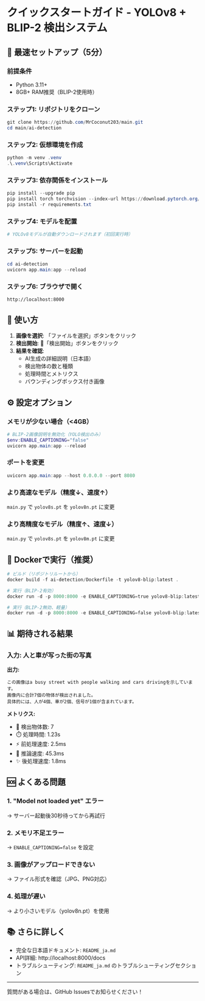 # クイックスタートガイド - YOLOv8 + BLIP-2 検出システム

## 🚀 最速セットアップ（5分）

### 前提条件
- Python 3.11+
- 8GB+ RAM推奨（BLIP-2使用時）

### ステップ1: リポジトリをクローン
```powershell
git clone https://github.com/MrCoconut203/main.git
cd main/ai-detection
```

### ステップ2: 仮想環境を作成
```powershell
python -m venv .venv
.\.venv\Scripts\Activate
```

### ステップ3: 依存関係をインストール
```powershell
pip install --upgrade pip
pip install torch torchvision --index-url https://download.pytorch.org/whl/cpu
pip install -r requirements.txt
```

### ステップ4: モデルを配置
```powershell
# YOLOv8モデルが自動ダウンロードされます（初回実行時）
```

### ステップ5: サーバーを起動
```powershell
cd ai-detection
uvicorn app.main:app --reload
```

### ステップ6: ブラウザで開く
```
http://localhost:8000
```

## 🎯 使い方

1. **画像を選択**: 「ファイルを選択」ボタンをクリック
2. **検出開始**: 🚀「検出開始」ボタンをクリック
3. **結果を確認**: 
   - AI生成の詳細説明（日本語）
   - 検出物体の数と種類
   - 処理時間とメトリクス
   - バウンディングボックス付き画像

## ⚙️ 設定オプション

### メモリが少ない場合（<4GB）
```powershell
# BLIP-2画像説明を無効化（YOLO検出のみ）
$env:ENABLE_CAPTIONING="false"
uvicorn app.main:app --reload
```

### ポートを変更
```powershell
uvicorn app.main:app --host 0.0.0.0 --port 8080
```

### より高速なモデル（精度↓、速度↑）
`main.py` で `yolov8s.pt` を `yolov8n.pt` に変更

### より高精度なモデル（精度↑、速度↓）
`main.py` で `yolov8s.pt` を `yolov8m.pt` に変更

## 🐳 Dockerで実行（推奨）

```powershell
# ビルド（リポジトリルートから）
docker build -f ai-detection/Dockerfile -t yolov8-blip:latest .

# 実行（BLIP-2有効）
docker run -d -p 8000:8000 -e ENABLE_CAPTIONING=true yolov8-blip:latest

# 実行（BLIP-2無効、軽量）
docker run -d -p 8000:8000 -e ENABLE_CAPTIONING=false yolov8-blip:latest
```

## 📊 期待される結果

### 入力: 人と車が写った街の写真

**出力:**
```
この画像はa busy street with people walking and cars drivingを示しています。
画像内に合計7個の物体が検出されました。
具体的には、人が4個、車が2個、信号が1個が含まれています。
```

**メトリクス:**
- 🎯 検出物体数: 7
- ⏱️ 処理時間: 1.23s
- ⚡ 前処理速度: 2.5ms
- 🚀 推論速度: 45.3ms
- ✨ 後処理速度: 1.8ms

## 🆘 よくある問題

### 1. "Model not loaded yet" エラー
→ サーバー起動後30秒待ってから再試行

### 2. メモリ不足エラー
→ `ENABLE_CAPTIONING=false` を設定

### 3. 画像がアップロードできない
→ ファイル形式を確認（JPG、PNG対応）

### 4. 処理が遅い
→ より小さいモデル（yolov8n.pt）を使用

## 📚 さらに詳しく

- 完全な日本語ドキュメント: `README_ja.md`
- API詳細: http://localhost:8000/docs
- トラブルシューティング: `README_ja.md` のトラブルシューティングセクション

---

質問がある場合は、GitHub Issuesでお知らせください！
